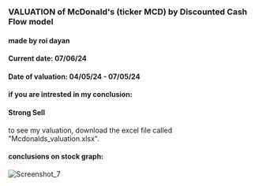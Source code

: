 ### VALUATION of McDonald's (ticker MCD) by Discounted Cash Flow model
#### made by roi dayan
#### Current date: 07/06/24
#### Date of valuation: 04/05/24 - 07/05/24

#### if you are intrested in my conclusion:
#### Strong Sell

to see my valuation, download the excel file called "Mcdonalds_valuation.xlsx".

#### conclusions on stock graph:
![Screenshot_7](https://github.com/Royd12386/HomeDepot-DCF-valuation/assets/157809626/dea36431-4388-4603-a910-a0b31b75232b)
